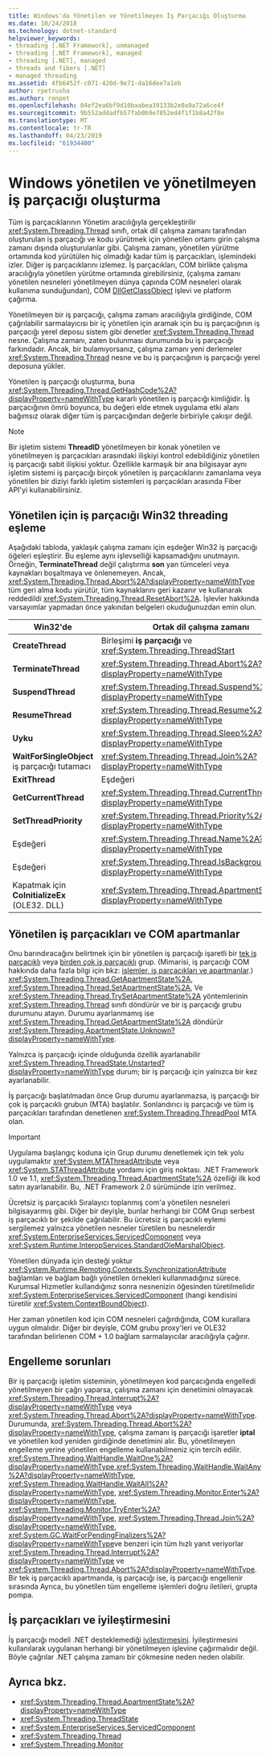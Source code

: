 ```yaml
---
title: Windows'da Yönetilen ve Yönetilmeyen İş Parçacığı Oluşturma
ms.date: 10/24/2018
ms.technology: dotnet-standard
helpviewer_keywords:
- threading [.NET Framework], unmanaged
- threading [.NET Framework], managed
- threading [.NET], managed
- threads and fibers [.NET]
- managed threading
ms.assetid: 4fb6452f-c071-420d-9e71-da16dee7a1eb
author: rpetrusha
ms.author: ronpet
ms.openlocfilehash: 04ef2ea6bf9d10baabea39133b2e0a9a72a6ce4f
ms.sourcegitcommit: 9b552addadfb57fab0b9e7852ed4f1f1b8a42f8e
ms.translationtype: MT
ms.contentlocale: tr-TR
ms.lasthandoff: 04/23/2019
ms.locfileid: "61934400"
---
```

# <a name="managed-and-unmanaged-threading-in-windows"></a>Windows yönetilen ve yönetilmeyen iş parçacığı oluşturma

Tüm iş parçacıklarının Yönetim aracılığıyla gerçekleştirilir <xref:System.Threading.Thread> sınıfı, ortak dil çalışma zamanı tarafından oluşturulan iş parçacığı ve kodu yürütmek için yönetilen ortamı girin çalışma zamanı dışında oluşturulanlar gibi. Çalışma zamanı, yönetilen yürütme ortamında kod yürütülen hiç olmadığı kadar tüm iş parçacıkları, işlemindeki izler. Diğer iş parçacıklarını izlemez. İş parçacıkları, COM birlikte çalışma aracılığıyla yönetilen yürütme ortamında girebilirsiniz, (çalışma zamanı yönetilen nesneleri yönetilmeyen dünya çapında COM nesneleri olarak kullanıma sunduğundan), COM [DllGetClassObject](/windows/desktop/api/combaseapi/nf-combaseapi-dllgetclassobject) işlevi ve platform çağırma.  
  
 Yönetilmeyen bir iş parçacığı, çalışma zamanı aracılığıyla girdiğinde, COM çağrılabilir sarmalayıcısı bir iç yönetilen için aramak için bu iş parçacığının iş parçacığı yerel deposu sistem gibi denetler <xref:System.Threading.Thread> nesne. Çalışma zamanı, zaten bulunması durumunda bu iş parçacığı farkındadır. Ancak, bir bulamıyorsanız, çalışma zamanı yeni derlemeler <xref:System.Threading.Thread> nesne ve bu iş parçacığının iş parçacığı yerel deposuna yükler.  
  
 Yönetilen iş parçacığı oluşturma, buna <xref:System.Threading.Thread.GetHashCode%2A?displayProperty=nameWithType> kararlı yönetilen iş parçacığı kimliğidir. İş parçacığının ömrü boyunca, bu değeri elde etmek uygulama etki alanı bağımsız olarak diğer tüm iş parçacığından değerle birbiriyle çakışır değil.  
  
> [!NOTE]
>  Bir işletim sistemi **ThreadID** yönetilmeyen bir konak yönetilen ve yönetilmeyen iş parçacıkları arasındaki ilişkiyi kontrol edebildiğiniz yönetilen iş parçacığı sabit ilişkisi yoktur. Özellikle karmaşık bir ana bilgisayar aynı işletim sistemi iş parçacığı birçok yönetilen iş parçacıklarını zamanlama veya yönetilen bir diziyi farklı işletim sistemleri iş parçacıkları arasında Fiber API'yi kullanabilirsiniz.  
  
## <a name="mapping-from-win32-threading-to-managed-threading"></a>Yönetilen için iş parçacığı Win32 threading eşleme

 Aşağıdaki tabloda, yaklaşık çalışma zamanı için eşdeğer Win32 iş parçacığı öğeleri eşleştirir. Bu eşleme aynı işlevselliği kapsamadığını unutmayın. Örneğin, **TerminateThread** değil çalıştırma **son** yan tümceleri veya kaynakları boşaltmaya ve önlenemeyen. Ancak, <xref:System.Threading.Thread.Abort%2A?displayProperty=nameWithType> tüm geri alma kodu yürütür, tüm kaynaklarını geri kazanır ve kullanarak reddedildi <xref:System.Threading.Thread.ResetAbort%2A>. İşlevler hakkında varsayımlar yapmadan önce yakından belgeleri okuduğunuzdan emin olun.  
  
|Win32'de|Ortak dil çalışma zamanı|  
|--------------|------------------------------------|  
|**CreateThread**|Birleşimi **iş parçacığı** ve <xref:System.Threading.ThreadStart>|  
|**TerminateThread**|<xref:System.Threading.Thread.Abort%2A?displayProperty=nameWithType>|  
|**SuspendThread**|<xref:System.Threading.Thread.Suspend%2A?displayProperty=nameWithType>|  
|**ResumeThread**|<xref:System.Threading.Thread.Resume%2A?displayProperty=nameWithType>|  
|**Uyku**|<xref:System.Threading.Thread.Sleep%2A?displayProperty=nameWithType>|  
|**WaitForSingleObject** iş parçacığı tutamacı|<xref:System.Threading.Thread.Join%2A?displayProperty=nameWithType>|  
|**ExitThread**|Eşdeğeri|  
|**GetCurrentThread**|<xref:System.Threading.Thread.CurrentThread%2A?displayProperty=nameWithType>|  
|**SetThreadPriority**|<xref:System.Threading.Thread.Priority%2A?displayProperty=nameWithType>|  
|Eşdeğeri|<xref:System.Threading.Thread.Name%2A?displayProperty=nameWithType>|  
|Eşdeğeri|<xref:System.Threading.Thread.IsBackground%2A?displayProperty=nameWithType>|  
|Kapatmak için **CoInitializeEx** (OLE32. DLL)|<xref:System.Threading.Thread.ApartmentState%2A?displayProperty=nameWithType>|  
  
## <a name="managed-threads-and-com-apartments"></a>Yönetilen iş parçacıkları ve COM apartmanlar

Onu barındıracağını belirtmek için bir yönetilen iş parçacığı işaretli bir [tek iş parçacıklı](/windows/desktop/com/single-threaded-apartments) veya [birden çok iş parçacıklı](/windows/desktop/com/multithreaded-apartments) grup. (Mimarisi, iş parçacığı COM hakkında daha fazla bilgi için bkz: [işlemler, iş parçacıkları ve apartmanlar](/windows/desktop/com/processes--threads--and-apartments).) <xref:System.Threading.Thread.GetApartmentState%2A>, <xref:System.Threading.Thread.SetApartmentState%2A>, Ve <xref:System.Threading.Thread.TrySetApartmentState%2A> yöntemlerinin <xref:System.Threading.Thread> sınıfı döndürür ve bir iş parçacığı grubu durumunu atayın. Durumu ayarlanmamış ise <xref:System.Threading.Thread.GetApartmentState%2A> döndürür <xref:System.Threading.ApartmentState.Unknown?displayProperty=nameWithType>.  
  
 Yalnızca iş parçacığı içinde olduğunda özellik ayarlanabilir <xref:System.Threading.ThreadState.Unstarted?displayProperty=nameWithType> durum; bir iş parçacığı için yalnızca bir kez ayarlanabilir.  
  
 İş parçacığı başlatılmadan önce Grup durumu ayarlanmazsa, iş parçacığı bir çok iş parçacıklı grubun (MTA) başlatılır. Sonlandırıcı iş parçacığı ve tüm iş parçacıkları tarafından denetlenen <xref:System.Threading.ThreadPool> MTA olan.  
  
> [!IMPORTANT]
>  Uygulama başlangıç koduna için Grup durumu denetlemek için tek yolu uygulamaktır <xref:System.MTAThreadAttribute> veya <xref:System.STAThreadAttribute> yordamı için giriş noktası. .NET Framework 1.0 ve 1.1, <xref:System.Threading.Thread.ApartmentState%2A> özelliği ilk kod satırı ayarlanabilir. Bu, .NET Framework 2.0 sürümünde izin verilmez.  
  
 Ücretsiz iş parçacıklı Sıralayıcı toplanmış com'a yönetilen nesneleri bilgisayarmış gibi. Diğer bir deyişle, bunlar herhangi bir COM Grup serbest iş parçacıklı bir şekilde çağrılabilir. Bu ücretsiz iş parçacıklı eylemi sergilemez yalnızca yönetilen nesneler türetilen bu nesnelerdir <xref:System.EnterpriseServices.ServicedComponent> veya <xref:System.Runtime.InteropServices.StandardOleMarshalObject>.  
  
 Yönetilen dünyada için desteği yoktur <xref:System.Runtime.Remoting.Contexts.SynchronizationAttribute> bağlamları ve bağlam bağlı yönetilen örnekleri kullanmadığınız sürece. Kurumsal Hizmetler kullandığınız sonra nesnenizin öğesinden türetilmelidir <xref:System.EnterpriseServices.ServicedComponent> (hangi kendisini türetilir <xref:System.ContextBoundObject>).  
  
 Her zaman yönetilen kod için COM nesneleri çağırdığında, COM kurallara uygun olmalıdır. Diğer bir deyişle, COM grubu proxy'leri ve OLE32 tarafından belirlenen COM + 1.0 bağlam sarmalayıcılar aracılığıyla çağırır.  
  
## <a name="blocking-issues"></a>Engelleme sorunları  

Bir iş parçacığı işletim sisteminin, yönetilmeyen kod parçacığında engelledi yönetilmeyen bir çağrı yaparsa, çalışma zamanı için denetimini olmayacak <xref:System.Threading.Thread.Interrupt%2A?displayProperty=nameWithType> veya <xref:System.Threading.Thread.Abort%2A?displayProperty=nameWithType>. Durumunda, <xref:System.Threading.Thread.Abort%2A?displayProperty=nameWithType>, çalışma zamanı iş parçacığı işaretler **iptal** ve yönetilen kod yeniden girdiğinde denetimini alır. Bu, yönetilmeyen engelleme yerine yönetilen engelleme kullanabilmeniz için tercih edilir. <xref:System.Threading.WaitHandle.WaitOne%2A?displayProperty=nameWithType>,<xref:System.Threading.WaitHandle.WaitAny%2A?displayProperty=nameWithType>, <xref:System.Threading.WaitHandle.WaitAll%2A?displayProperty=nameWithType>, <xref:System.Threading.Monitor.Enter%2A?displayProperty=nameWithType>, <xref:System.Threading.Monitor.TryEnter%2A?displayProperty=nameWithType>, <xref:System.Threading.Thread.Join%2A?displayProperty=nameWithType>, <xref:System.GC.WaitForPendingFinalizers%2A?displayProperty=nameWithType>ve benzeri için tüm hızlı yanıt veriyorlar <xref:System.Threading.Thread.Interrupt%2A?displayProperty=nameWithType> ve <xref:System.Threading.Thread.Abort%2A?displayProperty=nameWithType>. Bir tek iş parçacıklı apartmanda, iş parçacığı ise, iş parçacığı engellenir sırasında Ayrıca, bu yönetilen tüm engelleme işlemleri doğru iletileri, grupta pompa.  

## <a name="threads-and-fibers"></a>İş parçacıkları ve iyileştirmesini

İş parçacığı modeli .NET desteklemediği [iyileştirmesini](/windows/desktop/procthread/fibers). İyileştirmesini kullanılarak uygulanan herhangi bir yönetilmeyen işlevine çağırmalıdır değil. Böyle çağrılar .NET çalışma zamanı bir çökmesine neden neden olabilir.

## <a name="see-also"></a>Ayrıca bkz.

- <xref:System.Threading.Thread.ApartmentState%2A?displayProperty=nameWithType>
- <xref:System.Threading.ThreadState>
- <xref:System.EnterpriseServices.ServicedComponent>
- <xref:System.Threading.Thread>
- <xref:System.Threading.Monitor>
